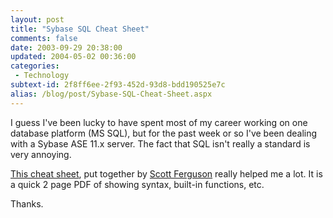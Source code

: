 ```yaml
---
layout: post
title: "Sybase SQL Cheat Sheet"
comments: false
date: 2003-09-29 20:38:00
updated: 2004-05-02 00:36:00
categories:
 - Technology
subtext-id: 2f8ff6ee-2f93-452d-93d8-bdd190525e7c
alias: /blog/post/Sybase-SQL-Cheat-Sheet.aspx
---
```



I guess I've been lucky to have spent most of my career working on one database platform (MS SQL), but for the past week or so I've been dealing with a Sybase ASE 11.x server. The fact that SQL isn't really a standard is very annoying.

[This cheat sheet](http://www.scottferguson.com/pages/SybaseSystem11SQLCheatSheet.pdf), put together by [Scott Ferguson](http://www.scottferguson.com/) really helped me a lot. It is a quick 2 page PDF of showing syntax, built-in functions, etc.

Thanks.
